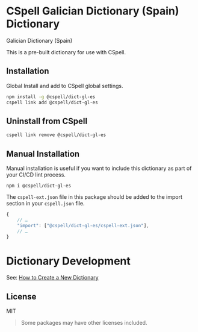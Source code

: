 # CSpell Galician Dictionary (Spain) Dictionary

Galician Dictionary (Spain)

This is a pre-built dictionary for use with CSpell.

## Installation

Global Install and add to CSpell global settings.

```sh
npm install -g @cspell/dict-gl-es
cspell link add @cspell/dict-gl-es
```

## Uninstall from CSpell

```sh
cspell link remove @cspell/dict-gl-es
```

## Manual Installation

Manual installation is useful if you want to include this dictionary as part of your CI/CD lint process.

```
npm i @cspell/dict-gl-es
```

The `cspell-ext.json` file in this package should be added to the import section in your `cspell.json` file.

```javascript
{
    // …
    "import": ["@cspell/dict-gl-es/cspell-ext.json"],
    // …
}
```

# Dictionary Development

See: [How to Create a New Dictionary](https://github.com/streetsidesoftware/cspell-dicts#how-to-create-a-new-dictionary)

## License

MIT

> Some packages may have other licenses included.

<!--- @@inject: ../../static/footer.md --->
